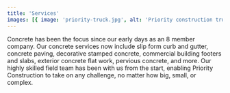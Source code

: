 ```yaml
---
title: 'Services'
images: [{ image: 'priority-truck.jpg', alt: 'Priority construction truck' }]
---
```


Concrete has been the focus since our early days as an 8 member company. Our concrete services now include slip form curb and gutter, concrete paving, decorative stamped concrete, commercial building footers and slabs, exterior concrete flat work, pervious concrete, and more. Our highly skilled field team has been with us from the start, enabling Priority Construction to take on any challenge, no matter how big, small, or complex.
